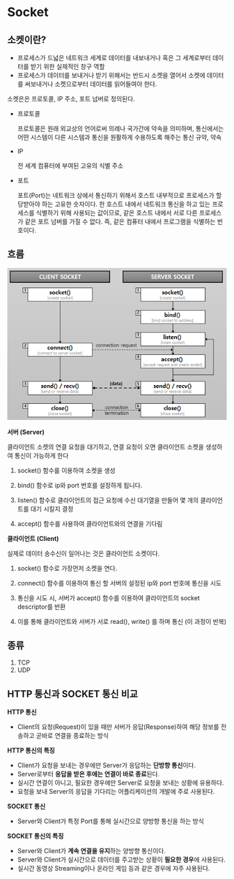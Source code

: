 # Socket

## 소켓이란?

- 프로세스가 드넓은 네트워크 세계로 데이터를 내보내거나 혹은 그 세계로부터 데이터를 받기 위한 실제적인 창구 역할
- 프로세스가 데이터를 보내거나 받기 위해서는 반드시 소켓을 열어서 소켓에 데이터를 써보내거나 소켓으로부터 데이터를 읽어들여야 한다.

소켓은은 프로토콜, IP 주소, 포트 넘버로 정의된다.

- 프로토콜

    프로토콜은 원래 외교상의 언어로써 의례나 국가간에 약속을 의미하며, 통신에서는 어떤 시스템이 다른 시스템과 통신을 원활하게 수용하도록 해주는 통신 규약, 약속

- IP

    전 세계 컴퓨터에 부여된 고유의 식별 주소

- 포트

    포트(Port)는 네트워크 상에서 통신하기 위해서 호스트 내부적으로 프로세스가 할당받아야 하는 고유한 숫자이다. 한 호스트 내에서 네트워크 통신을 하고 있는 프로세스를 식별하기 위해 사용되는 값이므로, 같은 호스트 내에서 서로 다른 프로세스가 같은 포트 넘버를 가질 수 없다. 즉, 같은 컴퓨터 내에서 프로그램을 식별하는 번호이다.

## 흐름

![Socket%206a7b44ef22954a2e89b77cd30bfdb053/Untitled.png](image/socket.png)

**서버 (Server)**

클라이언트 소켓의 연결 요청을 대기하고, 연결 요청이 오면 클라이언트 소켓을 생성하여 통신이 가능하게 한다

1) socket() 함수를 이용하여 소켓을 생성

2) bind() 함수로 ip와 port 번호를 설정하게 됩니다.

3) listen() 함수로 클라이언트의 접근 요청에 수신 대기열을 만들어 몇 개의 클라이언트를 대기 시킬지 결정

4) accept() 함수를 사용하여 클라이언트와의 연결을 기다림

**클라이언트 (Client)**

실제로 데이터 송수신이 일어나는 것은 클라이언트 소켓이다.

1) socket() 함수로 가장먼저 소켓을 연다.

2) connect() 함수를 이용하여 통신 할 서버의 설정된 ip와 port 번호에 통신을 시도

3) 통신을 시도 시, 서버가 accept() 함수를 이용하여 클라이언트의 socket descriptor를 반환

4) 이를 통해 클라이언트와 서버가 서로 read(), write() 를 하며 통신 (이 과정이 반복)

## 종류

1. TCP
2. UDP

## HTTP 통신과 SOCKET 통신 비교

**HTTP 통신**

- Client의 요청(Request)이 있을 때만 서버가 응답(Response)하여 해당 정보를 전송하고 곧바로 연결을 종료하는 방식

**HTTP 통신의 특징**

- Client가 요청을 보내는 경우에만 Server가 응답하는 **단방향 통신**이다.
- Server로부터 **응답을 받은 후에는 연결이 바로 종료**된다.
- 실시간 연결이 아니고, 필요한 경우에만 Server로 요청을 보내는 상황에 유용하다.
- 요청을 보내 Server의 응답을 기다리는 어플리케이션의 개발에 주로 사용된다.

**SOCKET 통신**

- Server와 Client가 특정 Port를 통해 실시간으로 양방향 통신을 하는 방식

**SOCKET 통신의 특징**

- Server와 Client가 **계속 연결을 유지**하는 양방향 통신이다.
- Server와 Client가 실시간으로 데이터를 주고받는 상황이 **필요한 경우**에 사용된다.
- 실시간 동영상 Streaming이나 온라인 게임 등과 같은 경우에 자주 사용된다.